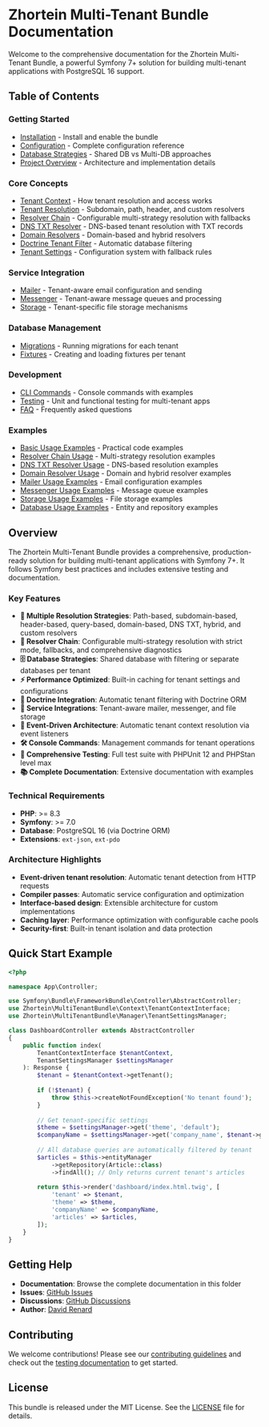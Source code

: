 # Zhortein Multi-Tenant Bundle Documentation

Welcome to the comprehensive documentation for the Zhortein Multi-Tenant Bundle, a powerful Symfony 7+ solution for building multi-tenant applications with PostgreSQL 16 support.

## Table of Contents

### Getting Started
- [Installation](installation.md) - Install and enable the bundle
- [Configuration](configuration.md) - Complete configuration reference
- [Database Strategies](database-strategies.md) - Shared DB vs Multi-DB approaches
- [Project Overview](project-overview.md) - Architecture and implementation details

### Core Concepts
- [Tenant Context](tenant-context.md) - How tenant resolution and access works
- [Tenant Resolution](tenant-resolution.md) - Subdomain, path, header, and custom resolvers
- [Resolver Chain](resolver-chain.md) - Configurable multi-strategy resolution with fallbacks
- [DNS TXT Resolver](dns-txt-resolver.md) - DNS-based tenant resolution with TXT records
- [Domain Resolvers](domain-resolvers.md) - Domain-based and hybrid resolvers
- [Doctrine Tenant Filter](doctrine-tenant-filter.md) - Automatic database filtering
- [Tenant Settings](tenant-settings.md) - Configuration system with fallback rules

### Service Integration
- [Mailer](mailer.md) - Tenant-aware email configuration and sending
- [Messenger](messenger.md) - Tenant-aware message queues and processing
- [Storage](storage.md) - Tenant-specific file storage mechanisms

### Database Management
- [Migrations](migrations.md) - Running migrations for each tenant
- [Fixtures](fixtures.md) - Creating and loading fixtures per tenant

### Development
- [CLI Commands](cli.md) - Console commands with examples
- [Testing](testing.md) - Unit and functional testing for multi-tenant apps
- [FAQ](faq.md) - Frequently asked questions

### Examples
- [Basic Usage Examples](examples/basic-usage.md) - Practical code examples
- [Resolver Chain Usage](examples/resolver-chain-usage.md) - Multi-strategy resolution examples
- [DNS TXT Resolver Usage](examples/dns-txt-resolver-usage.md) - DNS-based resolution examples
- [Domain Resolver Usage](examples/domain-resolver-usage.md) - Domain and hybrid resolver examples
- [Mailer Usage Examples](examples/mailer-usage.md) - Email configuration examples
- [Messenger Usage Examples](examples/messenger-usage.md) - Message queue examples
- [Storage Usage Examples](examples/storage-usage.md) - File storage examples
- [Database Usage Examples](examples/database-usage.md) - Entity and repository examples

## Overview

The Zhortein Multi-Tenant Bundle provides a comprehensive, production-ready solution for building multi-tenant applications with Symfony 7+. It follows Symfony best practices and includes extensive testing and documentation.

### Key Features

- **🏢 Multiple Resolution Strategies**: Path-based, subdomain-based, header-based, query-based, domain-based, DNS TXT, hybrid, and custom resolvers
- **🔗 Resolver Chain**: Configurable multi-strategy resolution with strict mode, fallbacks, and comprehensive diagnostics
- **🗄️ Database Strategies**: Shared database with filtering or separate databases per tenant
- **⚡ Performance Optimized**: Built-in caching for tenant settings and configurations
- **🔧 Doctrine Integration**: Automatic tenant filtering with Doctrine ORM
- **📧 Service Integrations**: Tenant-aware mailer, messenger, and file storage
- **🎯 Event-Driven Architecture**: Automatic tenant context resolution via event listeners
- **🛠️ Console Commands**: Management commands for tenant operations
- **🧪 Comprehensive Testing**: Full test suite with PHPUnit 12 and PHPStan level max
- **📚 Complete Documentation**: Extensive documentation with examples

### Technical Requirements

- **PHP**: >= 8.3
- **Symfony**: >= 7.0
- **Database**: PostgreSQL 16 (via Doctrine ORM)
- **Extensions**: `ext-json`, `ext-pdo`

### Architecture Highlights

- **Event-driven tenant resolution**: Automatic tenant detection from HTTP requests
- **Compiler passes**: Automatic service configuration and optimization
- **Interface-based design**: Extensible architecture for custom implementations
- **Caching layer**: Performance optimization with configurable cache pools
- **Security-first**: Built-in tenant isolation and data protection

## Quick Start Example

```php
<?php

namespace App\Controller;

use Symfony\Bundle\FrameworkBundle\Controller\AbstractController;
use Zhortein\MultiTenantBundle\Context\TenantContextInterface;
use Zhortein\MultiTenantBundle\Manager\TenantSettingsManager;

class DashboardController extends AbstractController
{
    public function index(
        TenantContextInterface $tenantContext,
        TenantSettingsManager $settingsManager
    ): Response {
        $tenant = $tenantContext->getTenant();
        
        if (!$tenant) {
            throw $this->createNotFoundException('No tenant found');
        }
        
        // Get tenant-specific settings
        $theme = $settingsManager->get('theme', 'default');
        $companyName = $settingsManager->get('company_name', $tenant->getName());
        
        // All database queries are automatically filtered by tenant
        $articles = $this->entityManager
            ->getRepository(Article::class)
            ->findAll(); // Only returns current tenant's articles
        
        return $this->render('dashboard/index.html.twig', [
            'tenant' => $tenant,
            'theme' => $theme,
            'companyName' => $companyName,
            'articles' => $articles,
        ]);
    }
}
```

## Getting Help

- **Documentation**: Browse the complete documentation in this folder
- **Issues**: [GitHub Issues](https://github.com/zhortein/multi-tenant-bundle/issues)
- **Discussions**: [GitHub Discussions](https://github.com/zhortein/multi-tenant-bundle/discussions)
- **Author**: [David Renard](https://www.david-renard.fr)

## Contributing

We welcome contributions! Please see our [contributing guidelines](../CONTRIBUTING.md) and check out the [testing documentation](testing.md) to get started.

## License

This bundle is released under the MIT License. See the [LICENSE](../LICENSE) file for details.